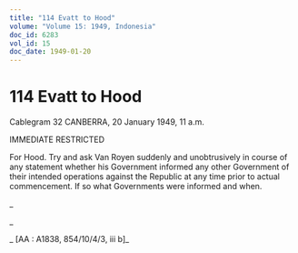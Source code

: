 ```yaml
---
title: "114 Evatt to Hood"
volume: "Volume 15: 1949, Indonesia"
doc_id: 6283
vol_id: 15
doc_date: 1949-01-20
---
```


# 114 Evatt to Hood

Cablegram 32 CANBERRA, 20 January 1949, 11 a.m.

IMMEDIATE RESTRICTED

For Hood. Try and ask Van Royen suddenly and unobtrusively in course of any statement whether his Government informed any other Government of their intended operations against the Republic at any time prior to actual commencement. If so what Governments were informed and when.

_

_

_ [AA : A1838, 854/10/4/3, iii b]_
